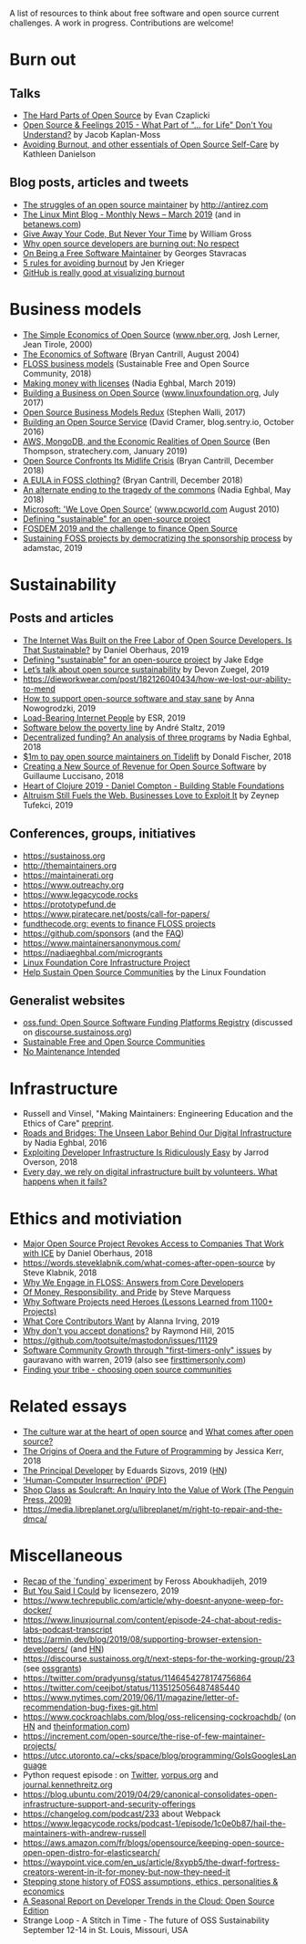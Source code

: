 A list of resources to think about free software and open source
current challenges.  A work in progress.  Contributions are welcome!


# Burn out


## Talks

-   [The Hard Parts of Open Source](https://www.youtube.com/watch?v=o_4EX4dPppA) by Evan Czaplicki
-   [Open Source & Feelings 2015 - What Part of "&#x2026; for Life" Don't You
    Understand?](https://www.youtube.com/watch?v=EqcuzSwySR4) by Jacob Kaplan-Moss
-   [Avoiding Burnout, and other essentials of Open Source Self-Care](https://www.youtube.com/watch?v=RbeHBnWfXUc) by Kathleen Danielson


## Blog posts, articles and tweets

-   [The struggles of an open source maintainer](http://antirez.com/news/129) by <http://antirez.com>
-   [The Linux Mint Blog - Monthly News – March 2019](https://blog.linuxmint.com/?p=3736) (and in
    [betanews.com](https://betanews.com/2019/04/01/linux-mint-depressed/))
-   [Give Away Your Code, But Never Your Time](http://wgross.net/essays/give-away-your-code-but-never-your-time) by William Gross
-   [Why open source developers are burning out: No respect](https://www.techrepublic.com/article/why-open-source-developers-are-burning-out-no-respect/)
-   [On Being a Free Software Maintainer](https://feaneron.com/2019/03/28/on-being-a-free-software-maintainer/) by Georges Stavracas
-   [5 rules for avoiding burnout](https://opensource.com/business/16/5/5-rules-avoiding-burnout) by Jen Krieger
-   [GitHub is really good at visualizing burnout](https://twitter.com/destroytoday/status/1180961725933338624)


# Business models

-   [The Simple Economics of Open Source](https://www.nber.org/papers/w7600) (www.nber.org, Josh Lerner, Jean
    Tirole, 2000)
-   [The Economics of Software](http://dtrace.org/blogs/bmc/2004/08/28/the-economics-of-software/) (Bryan Cantrill, August 2004)
-   [FLOSS business models](https://sfosc.org/business-models/) (Sustainable Free and Open Source
    Community, 2018)
-   [Making money with licenses](https://nadiaeghbal.com/licenses) (Nadia Eghbal, March 2019)
-   [Building a Business on Open Source](https://www.linuxfoundation.org/open-source-management/2017/06/building-a-business-on-open-source/) (www.linuxfoundation.org, July 2017)
-   [Open Source Business Models Redux](https://www.slideshare.net/stephenrwalli/there-is-no-open-source-business-model-78575010) (Stephen Walli, 2017)
-   [Building an Open Source Service](https://blog.sentry.io/2016/10/24/building-an-open-source-service.html) (David Cramer, blog.sentry.io, October 2016)
-   [AWS, MongoDB, and the Economic Realities of Open Source](https://stratechery.com/2019/aws-mongodb-and-the-economic-realities-of-open-source/) (Ben
    Thompson, stratechery.com, January 2019)
-   [Open Source Confronts Its Midlife Crisis](http://dtrace.org/blogs/bmc/2018/12/14/open-source-confronts-its-midlife-crisis/) (Bryan Cantrill, December 2018)
-   [A EULA in FOSS clothing?](http://dtrace.org/blogs/bmc/2018/12/16/a-eula-in-foss-clothing/) (Bryan Cantrill, December 2018)
-   [An alternate ending to the tragedy of the commons](https://medium.com/@nayafia/an-alternate-ending-to-the-tragedy-of-the-commons-446b4e960887) (Nadia Eghbal, May 2018)
-   [Microsoft: 'We Love Open Source'](https://www.pcworld.com/article/203923/microsoft_we_love_open_source.html) (www.pcworld.com August 2010)
-   [Defining "sustainable" for an open-source project](https://lwn.net/Articles/783169/)
-   [FOSDEM 2019 and the challenge to finance Open Source](https://blog.ludovic.org/xwiki/bin/view/Blog/FOSDEM2019%20and%20the%20challenge%20to%20finance%20Open%20Source)
-   [Sustaining FOSS projects by democratizing the sponsorship process](https://changelog.com/news/sustaining-foss-projects-by-democratizing-the-sponsorship-process-Zqr2) by adamstac, 2019


# Sustainability


## Posts and articles

-   [The Internet Was Built on the Free Labor of Open Source
    Developers. Is That Sustainable?](https://motherboard.vice.com/en_us/article/43zak3/the-internet-was-built-on-the-free-labor-of-open-source-developers-is-that-sustainable) by Daniel Oberhaus, 2019
-   [Defining "sustainable" for an open-source project](https://lwn.net/Articles/783169/) by Jake Edge
-   [Let’s talk about open source sustainability](https://github.blog/2019-01-17-lets-talk-about-open-source-sustainability/) by Devon Zuegel, 2019
-   <https://dieworkwear.com/post/182126040434/how-we-lost-our-ability-to-mend>
-   [How to support open-source software and stay sane](https://www.nature.com/articles/d41586-019-02046-0) by Anna
    Nowogrodzki, 2019
-   [Load-Bearing Internet People](http://esr.ibiblio.org/?p=8383) by ESR, 2019
-   [Software below the poverty line](https://staltz.com/software-below-the-poverty-line.html) by André Staltz, 2019
-   [Decentralized funding? An analysis of three programs](https://nadiaeghbal.com/grant-programs) by Nadia
    Eghbal, 2018
-   [$1m to pay open source maintainers on Tidelift](https://blog.tidelift.com/1m-to-pay-open-source-maintainers-on-tidelift) by Donald Fischer, 2018
-   [Creating a New Source of Revenue for Open Source Software](https://triplebyte.com/blog/creating-a-new-source-of-revenue-for-open-source-software) by
    Guillaume Luccisano, 2018
-   [Heart of Clojure 2019 - Daniel Compton - Building Stable Foundations](https://www.youtube.com/watch?v=z_q6nVeD_K4&feature=youtu.be&list=PLhYmIiHOMWoEgJEvgkmUe8D0agxy_T2vR)
-   [Altruism Still Fuels the Web. Businesses Love to Exploit It](https://www.wired.com/story/altruism-open-source-fuels-web-businesses-love-to-exploit-it/) by
    Zeynep Tufekci, 2019


## Conferences, groups, initiatives

-   <https://sustainoss.org>
-   <http://themaintainers.org>
-   <https://maintainerati.org>
-   <https://www.outreachy.org>
-   <https://www.legacycode.rocks>
-   <https://prototypefund.de>
-   <https://www.piratecare.net/posts/call-for-papers/>
-   [fundthecode.org: events to finance FLOSS projects](https://fundthecode.org)
-   <https://github.com/sponsors> (and the [FAQ](https://github.blog/2019-06-12-faq-with-the-github-sponsors-team))
-   <https://www.maintainersanonymous.com/>
-   <https://nadiaeghbal.com/microgrants>
-   [Linux Foundation Core Infrastructure Project](https://www.coreinfrastructure.org/)
-   [Help Sustain Open Source Communities](https://www.linuxfoundation.org/press-release/2019/03/the-linux-foundation-launches-new-communitybridge-platform-to-help-sustain-open-source-communities/) by the Linux Foundation


## Generalist websites

-   [oss.fund: Open Source Software Funding Platforms Registry](https://oss.fund) (discussed
    on [discourse.sustainoss.org](https://discourse.sustainoss.org/t/open-source-software-funding-platforms-registry/106))
-   [Sustainable Free and Open Source Communities](https://sfosc.org)
-   [No Maintenance Intended](http://unmaintained.tech)


# Infrastructure

-   Russell and Vinsel, "Making Maintainers: Engineering Education and
    the Ethics of Care" [preprint](http://themaintainers.org/resources).
-   [Roads and Bridges: The Unseen Labor Behind Our Digital
    Infrastructure](https://www.fordfoundation.org/about/library/reports-and-studies/roads-and-bridges-the-unseen-labor-behind-our-digital-infrastructure) by Nadia Eghbal, 2016
-   [Exploiting Developer Infrastructure Is Ridiculously Easy](https://medium.com/s/story/exploiting-developer-infrastructure-is-insanely-easy-9849937e81d4) by Jarrod
    Overson, 2018
-   [Every day, we rely on digital infrastructure built by volunteers. What happens when it fails?](https://www.fordfoundation.org/ideas/equals-change-blog/posts/every-day-we-rely-on-digital-infrastructure-built-by-volunteers-what-happens-when-it-fails/)


# Ethics and motiviation

-   [Major Open Source Project Revokes Access to Companies That Work with
    ICE](https://motherboard.vice.com/en_us/article/8xbynx/major-open-source-project-revokes-access-to-companies-that-work-with-ice) by Daniel Oberhaus, 2018
-   <https://words.steveklabnik.com/what-comes-after-open-source> by Steve
    Klabnik, 2018
-   [Why We Engage in FLOSS: Answers from Core Developers](https://arxiv.org/abs/1803.05741)
-   [Of Money, Responsibility, and Pride](http://veridicalsystems.com/blog/of-money-responsibility-and-pride/) by Steve Marquess
-   [Why Software Projects need Heroes (Lessons Learned from 1100+ Projects)](https://arxiv.org/abs/1904.09954)
-   [What Core Contributors Want](https://medium.com/open-collective/what-core-contributors-want-4e7327ac9180) by Alanna Irving, 2019
-   [Why don't you accept donations?](https://github.com/gorhill/uBlock/wiki/Why-don't-you-accept-donations%3F) by Raymond Hill, 2015
-   <https://github.com/tootsuite/mastodon/issues/11129>
-   [Software Community Growth through "first-timers-only" issues](https://publiclab.org/notes/gauravano/03-29-2019/software-community-growth-through-first-timers-only-issues) by
    gauravano with warren, 2019 (also see [firsttimersonly.com](https://www.firsttimersonly.com))
-   [Finding your tribe - choosing open source communities](https://www.youtube.com/watch?v=qTdJgpxkrhU)


# Related essays

-   [The culture war at the heart of open source](https://words.steveklabnik.com/the-culture-war-at-the-heart-of-open-source) and [What comes after open source?](https://words.steveklabnik.com/what-comes-after-open-source)
-   [The Origins of Opera and the Future of Programming](https://the-composition.com/the-origins-of-opera-and-the-future-of-programming-bcdaf8fbe960) by Jessica Kerr, 2018
-   [The Principal Developer](https://sizovs.net/2019/02/15/the-principal-developer) by Eduards Sizovs, 2019 ([HN](https://news.ycombinator.com/item?id=19192737))
-   ['Human-Computer Insurrection' (PDF)](https://ironholds.org/resources/papers/anarchist_hci.pdf)
-   [Shop Class as Soulcraft: An Inquiry Into the Value of Work (The Penguin Press, 2009)](http://www.matthewbcrawford.com/new-page-1-1-2)
-   <https://media.libreplanet.org/u/libreplanet/m/right-to-repair-and-the-dmca/>


# Miscellaneous

-   [Recap of the \`funding\` experiment](https://feross.org/funding-experiment-recap/) by Feross Aboukhadijeh, 2019
-   [But You Said I Could](https://blog.licensezero.com/2019/08/26/but-you-said.html) by licensezero, 2019
-   <https://www.techrepublic.com/article/why-doesnt-anyone-weep-for-docker/>
-   <https://www.linuxjournal.com/content/episode-24-chat-about-redis-labs-podcast-transcript>
-   <https://armin.dev/blog/2019/08/supporting-browser-extension-developers/> (and [HN](https://news.ycombinator.com/item?id=20587440))
-   <https://discourse.sustainoss.org/t/next-steps-for-the-working-group/23> (see [ossgrants](https://erlend-sh.github.io/ossgrants/))
-   <https://twitter.com/pradyunsg/status/1146454278174756864>
-   <https://twitter.com/ceejbot/status/1135125056487485440>
-   <https://www.nytimes.com/2019/06/11/magazine/letter-of-recommendation-bug-fixes-git.html>
-   <https://www.cockroachlabs.com/blog/oss-relicensing-cockroachdb/> (on [HN](https://news.ycombinator.com/item?id=20097077) and [theinformation.com](https://www.theinformation.com/articles/cockroach-labs-stands-up-to-amazons-open-source-offensive?))
-   <https://increment.com/open-source/the-rise-of-few-maintainer-projects/>
-   <https://utcc.utoronto.ca/~cks/space/blog/programming/GoIsGooglesLanguage>
-   Python request episode : on [Twitter](https://twitter.com/dhh/status/1125184022311854085), [vorpus.org](https://vorpus.org/blog/why-im-not-collaborating-with-kenneth-reitz/) and [journal.kennethreitz.org](http://journal.kennethreitz.org/entry/conspiracy)
-   <https://blog.ubuntu.com/2019/04/29/canonical-consolidates-open-infrastructure-support-and-security-offerings>
-   <https://changelog.com/podcast/233> about Webpack
-   <https://www.legacycode.rocks/podcast-1/episode/1c0e0b87/hail-the-maintainers-with-andrew-russell>
-   <https://aws.amazon.com/fr/blogs/opensource/keeping-open-source-open-open-distro-for-elasticsearch/>
-   <https://waypoint.vice.com/en_us/article/8xypb5/the-dwarf-fortress-creators-werent-in-it-for-money-but-now-they-need-it>
-   [Stepping stone history of FOSS assumptions, ethics, personalities & economics](https://www.vice.com/en_us/article/43zak3/the-internet-was-built-on-the-free-labor-of-open-source-developers-is-that-sustainable)
-   [A Seasonal Report on Developer Trends in the Cloud: Open Source Edition](https://www.digitalocean.com/currents/october-2018/)
-   Strange Loop - A Stitch in Time - The future of OSS Sustainability September 12-14 in St. Louis, Missouri, USA

